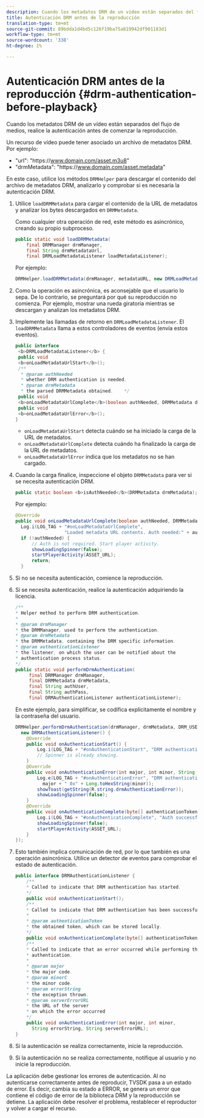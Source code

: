 ```yaml
---
description: Cuando los metadatos DRM de un vídeo están separados del flujo de medios, realice la autenticación antes de comenzar la reproducción.
title: Autenticación DRM antes de la reproducción
translation-type: tm+mt
source-git-commit: 89bdda1d4bd5c126f19ba75a819942df901183d1
workflow-type: tm+mt
source-wordcount: '338'
ht-degree: 1%

---
```



# Autenticación DRM antes de la reproducción {#drm-authentication-before-playback}

Cuando los metadatos DRM de un vídeo están separados del flujo de medios, realice la autenticación antes de comenzar la reproducción.

Un recurso de vídeo puede tener asociado un archivo de metadatos DRM. Por ejemplo:

* &quot;url&quot;: &quot;ht<span></span>tps://www.domain.com/asset.m3u8&quot;
* &quot;drmMetadata&quot;: &quot;ht<span></span>tps://www.domain.com/asset.metadata&quot;

En este caso, utilice los métodos `DRMHelper` para descargar el contenido del archivo de metadatos DRM, analizarlo y comprobar si es necesaria la autenticación DRM.

1. Utilice `loadDRMMetadata` para cargar el contenido de la URL de metadatos y analizar los bytes descargados en `DRMMetadata`.

   Como cualquier otra operación de red, este método es asincrónico, creando su propio subproceso.

   ```java
   public static void loadDRMMetadata( 
       final DRMManager drmManager, 
       final String drmMetadataUrl,  
       final DRMLoadMetadataListener loadMetadataListener); 
   ```

   Por ejemplo:

   ```java
   DRMHelper.loadDRMMetadata(drmManager, metadataURL, new DRMLoadMetadataListener());
   ```

1. Como la operación es asincrónica, es aconsejable que el usuario lo sepa. De lo contrario, se preguntará por qué su reproducción no comienza. Por ejemplo, mostrar una rueda giratoria mientras se descargan y analizan los metadatos DRM.
1. Implemente las llamadas de retorno en `DRMLoadMetadataListener`. El `loadDRMMetadata` llama a estos controladores de eventos (envía estos eventos).

   ```java
   public interface  
    <b>DRMLoadMetadataListener</b> { 
    public void  
    <b>onLoadMetadataUrlStart</b>(); 
    /** 
     * @param authNeeded 
     * whether DRM authentication is needed. 
     * @param drmMetadata 
     * the parsed DRMMetadata obtained.    */ 
    public void  
    <b>onLoadMetadataUrlComplete</b>(boolean authNeeded, DRMMetadata drmMetadata); 
    public void  
    <b>onLoadMetadataUrlError</b>(); 
   }
   ```

   * `onLoadMetadataUrlStart` detecta cuándo se ha iniciado la carga de la URL de metadatos.
   * `onLoadMetadataUrlComplete` detecta cuándo ha finalizado la carga de la URL de metadatos.
   * `onLoadMetadataUrlError` indica que los metadatos no se han cargado.

1. Cuando la carga finalice, inspeccione el objeto `DRMMetadata` para ver si se necesita autenticación DRM.

   ```java
   public static boolean <b>isAuthNeeded</b>(DRMMetadata drmMetadata);
   ```

   Por ejemplo:

   ```java
   @Override 
   public void onLoadMetadataUrlComplete(boolean authNeeded, DRMMetadata drmMetadata) {  
     Log.i(LOG_TAG + "#onLoadMetadataUrlComplete",  
                     "Loaded metadata URL contents. Auth needed:" + authNeeded + "."); 
     if (!authNeeded) { 
         // Auth is not required. Start player activity.     
         showLoadingSpinner(false);     
         startPlayerActivity(ASSET_URL); 
         return; 
     }
   ```

1. Si no se necesita autenticación, comience la reproducción.
1. Si se necesita autenticación, realice la autenticación adquiriendo la licencia.

   ```java
   /** 
   * Helper method to perform DRM authentication. 
   * 
   * @param drmManager 
   * the DRMManager, used to perform the authentication. 
   * @param drmMetadata 
   * the DRMMetadata, containing the DRM specific information. 
   * @param authenticationListener 
   * the listener, on which the user can be notified about the 
   * authentication process status. 
   */ 
   public static void performDrmAuthentication( 
        final DRMManager drmManager,  
        final DRMMetadata drmMetadata, 
        final String authUser,  
        final String authPass,  
        final DRMAuthenticationListener authenticationListener);
   ```

   En este ejemplo, para simplificar, se codifica explícitamente el nombre y la contraseña del usuario.

   ```java
   DRMHelper.performDrmAuthentication(drmManager, drmMetadata, DRM_USERNAME, DRM_PASSWORD,  
     new DRMAuthenticationListener() { 
       @Override 
       public void onAuthenticationStart() { 
           Log.i(LOG_TAG + "#onAuthenticationStart", "DRM authentication started."); 
           // Spinner is already showing. 
       } 
       @Override 
       public void onAuthenticationError(int major, int minor, String errorString, String serverErrorURL) {  
           Log.e(LOG_TAG + "#onAuthenticationError", "DRM authentication failed. " +  
             major + " 0x" + Long.toHexString(minor)); 
           showToast(getString(R.string.drmAuthenticationError));   
           showLoadingSpinner(false); 
       } 
       @Override 
       public void onAuthenticationComplete(byte[] authenticationToken) { 
           Log.i(LOG_TAG + "#onAuthenticationComplete", "Auth successful. Launching content."); 
           showLoadingSpinner(false); 
           startPlayerActivity(ASSET_URL); 
       } 
   }); 
   ```

1. Esto también implica comunicación de red, por lo que también es una operación asincrónica. Utilice un detector de eventos para comprobar el estado de autenticación.

   ```java
   public interface DRMAuthenticationListener { 
       /** 
       * Called to indicate that DRM authentication has started. 
       */ 
       public void onAuthenticationStart(); 
       /** 
       * Called to indicate that DRM authentication has been successful. 
       * 
       * @param authenticationToken 
       * the obtained token, which can be stored locally. 
       */ 
       public void onAuthenticationComplete(byte[] authenticationToken); 
       /** 
       * Called to indicate that an error occurred while performing the DRM 
       * authentication. 
       * 
       * @param major 
       * the major code. 
       * @param minorC 
       * the minor code. 
       * @param errorString 
       * the exception thrown. 
       * @param serverErrorURL 
       * the URL of the server  
       * on which the error occurred 
       */ 
       public void onAuthenticationError(int major, int minor,  
         String errorString, String serverErrorURL); 
   } 
   ```

1. Si la autenticación se realiza correctamente, inicie la reproducción.
1. Si la autenticación no se realiza correctamente, notifique al usuario y no inicie la reproducción.

La aplicación debe gestionar los errores de autenticación. Al no autenticarse correctamente antes de reproducir, TVSDK pasa a un estado de error. Es decir, cambia su estado a ERROR, se genera un error que contiene el código de error de la biblioteca DRM y la reproducción se detiene. La aplicación debe resolver el problema, restablecer el reproductor y volver a cargar el recurso.

